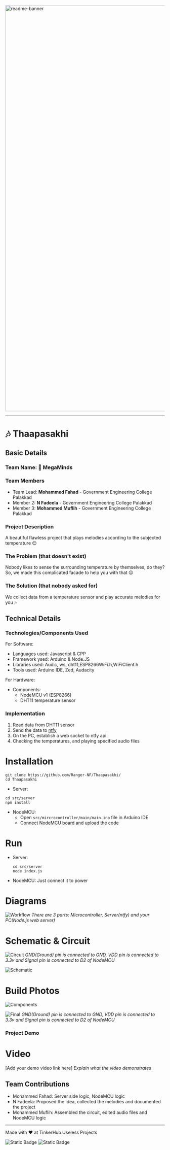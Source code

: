 <img width="1280" alt="readme-banner" src="https://github.com/user-attachments/assets/35332e92-44cb-425b-9dff-27bcf1023c6c">

---

# 🎶 Thaapasakhi

## Basic Details

### Team Name: 🧠 MegaMinds

### Team Members
- Team Lead: **Mohammed Fahad** - Government Engineering College Palakkad
- Member 2: **N Fadeela** - Government Engineering College Palakkad
- Member 3: **Mohammed Muflih** - Government Engineering College Palakkad

### Project Description
A beautiful flawless project that plays melodies according to the subjected temperature 😉

### The Problem (that doesn't exist)
Nobody likes to sense the surrounding temperature by themselves, do they?
So, we made this complicated facade to help you with that 😌

### The Solution (that nobody asked for)
We collect data from a temperature sensor and play accurate melodies for you 🎶

## Technical Details
### Technologies/Components Used
For Software:
- Languages used: Javascript & CPP
- Framework ysed: Arduino & Node.JS
- Libraries used: Audic, ws, dht11,ESP8266WiFi.h,WiFiClient.h
- Tools used: Arduino IDE, Zed, Audacity

For Hardware:
- Components:
  - NodeMCU v1 (ESP8266)
  - DHT11 temperature sensor

### Implementation
1. Read data from DHT11 sensor
2. Send the data to [ntfy](https://ntfy.sh)
3. On the PC, establish a web socket to ntfy api.
4. Checking the temperatures, and playing specified audio files

# Installation

```
git clone https://github.com/Ranger-NF/Thaapasakhi/
cd Thaapasakhi
```

- Server:
```
cd src/server
npm install
```

- NodeMCU:
  - Open `src/mircrocontroller/main/main.ino` file in Arduino IDE
  - Connect NodeMCU board and upload the code


# Run
- Server:
  ```
  cd src/server
  node index.js
  ```

- NodeMCU: Just connect it to power

# Diagrams
![Workflow](docs/thaapasakhi-workflow.png)
*There are 3 parts: Microcontroller, Server(ntfy) and your PC(Node.js web server)*

# Schematic & Circuit
![Circuit](docs/thaapasakhi-circuit-diagram.png)
*GND(Ground) pin is connected to GND, VDD pin is connected to 3.3v and Signal pin is connected to D2 of NodeMCU*

![Schematic](docs/thaapasakhi-schematics.jpg)

# Build Photos
![Components](docs/thaapasakhi-components.png)

![Final](docs/thaapasakhi-final-build.jpg)
*GND(Ground) pin is connected to GND, VDD pin is connected to 3.3v and Signal pin is connected to D2 of NodeMCU*


### Project Demo
# Video
[Add your demo video link here]
*Explain what the video demonstrates*

## Team Contributions
- Mohammed Fahad: Server side logic, NodeMCU logic
- N Fadeela: Proposed the idea, collected the melodies and documented the project
- Mohammed Muflih: Assembled the circuit, edited audio files and NodeMCU logic

---
Made with ❤️ at TinkerHub Useless Projects

![Static Badge](https://img.shields.io/badge/TinkerHub-24?color=%23000000&link=https%3A%2F%2Fwww.tinkerhub.org%2F)
![Static Badge](https://img.shields.io/badge/UselessProject--24-24?link=https%3A%2F%2Fwww.tinkerhub.org%2Fevents%2FQ2Q1TQKX6Q%2FUseless%2520Projects)
